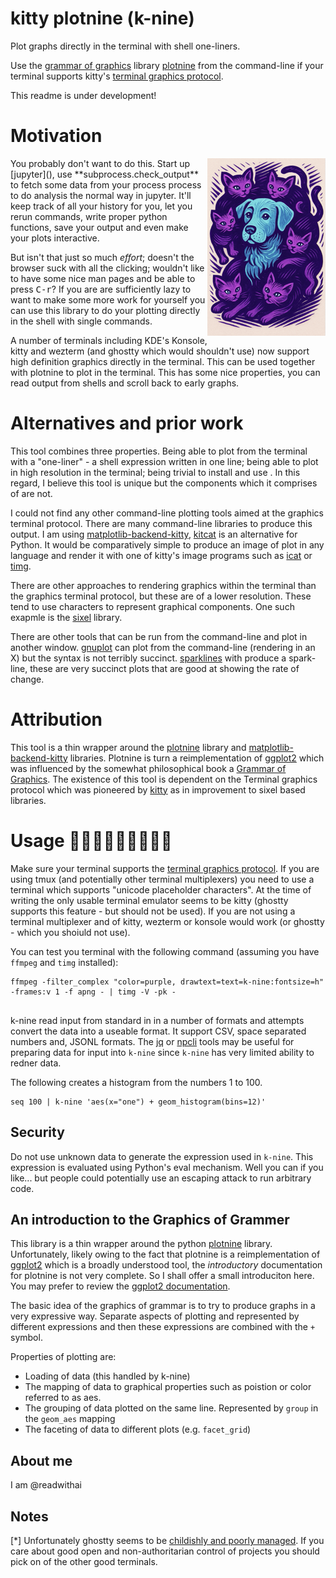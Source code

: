 # kitty plotnine (k-nine)
Plot graphs directly in the terminal with shell one-liners.

Use the [grammar of graphics](https://vita.had.co.nz/papers/layered-grammar.pdf) library [plotnine](https://plotnine.org/) from the command-line if your terminal supports kitty's [terminal graphics protocol](https://sw.kovidgoyal.net/kitty/graphics-protocol/).

This readme is under development!

# Motivation
<img alt="Logo" src="./logo-small.png" align="right"/>
You probably don't want to do this. Start up [jupyter](), use **subprocess.check_output** to fetch some data from your process process to do analysis the normal way in jupyter. It'll keep track of all your history for you, let you rerun commands, write proper python functions, save your output and even make your plots interactive.

But isn't that just so much *effort*; doesn't the browser suck with all the clicking; wouldn't like to have some nice man pages and be able to press <kbd>C-r</kbd>? If you are are sufficiently lazy to want to make some more work for yourself you can use this library to do your plotting directly in the shell with single commands.

A number of terminals including KDE's Konsole, kitty and wezterm (and ghostty which would shouldn't use) now support high definition graphics directly in the terminal. This can be used together with plotnine to plot in the terminal. This has some nice properties, you can read output from shells and scroll back to early graphs.


# Alternatives and prior work
This tool combines three properties. Being able to plot from the terminal with a "one-liner" - a shell expression written in one line; being able to plot in high resolution in the terminal; being trivial to install and use . In this regard, I believe this tool is unique but the components which it comprises of are not.

I could not find any other command-line plotting tools aimed at the graphics terminal protocol. There are many command-line libraries to produce this output. I am using
[matplotlib-backend-kitty](https://github.com/jktr/matplotlib-backend-kitty), [kitcat](https://github.com/mil-ad/kitcat) is an alternative for Python. It would be comparatively simple to produce an image of plot in any language and render it with one of kitty's image programs such as [icat](https://sw.kovidgoyal.net/kitty/kittens/icat/) or [timg](https://github.com/hzeller/timg).

There are other approaches to rendering graphics within the terminal than the graphics terminal protocol, but these are of a lower resolution. These tend to use characters to represent graphical components. One such exapmle is the [sixel](https://github.com/saitoha/libsixel) library.

There are other tools that can be run from the command-line and plot in another window. [gnuplot](https://jasonmurray.org/posts/2020/basicgnuplot/) can plot from the command-line (rendering in an X) but the syntax is not terribly succinct. [sparklines](https://github.com/deeplook/sparklines) with produce a spark-line, these are very succinct plots that are good at showing the rate of change.

# Attribution
This tool is a thin wrapper around the [plotnine](https://plotnine.org/) library and [matplotlib-backend-kitty](https://github.com/jktr/matplotlib-backend-kitty) libraries. Plotnine is turn a reimplementation of [ggplot2](https://github.com/tidyverse/ggplot2) which was influenced by the somewhat philosophical book a [Grammar of Graphics](https://link.springer.com/book/10.1007/0-387-28695-0). The existence of this tool is dependent on the Terminal graphics protocol which was pioneered by [kitty](https://github.com/kovidgoyal/kitty) as in improvement to sixel based libraries.

# Usage 🐶😺😸😹😻😼😽😾🐱
Make sure your terminal supports the [terminal graphics protocol](https://sw.kovidgoyal.net/kitty/graphics-protocol/). If you are using tmux (and potentially other terminal multiplexers) you need to use a terminal which supports "unicode placeholder characters". At the time of writing the only usable terminal emulator seems to be kitty (ghostty supports this feature - but should not be used). If you are not using a terminal multiplexer and of kitty, wezterm or konsole would work (or ghostty - which you shoiuld not use).

You can test you terminal with the following command (assuming you have `ffmpeg` and `timg` installed):

```
ffmpeg -filter_complex "color=purple, drawtext=text=k-nine:fontsize=h" -frames:v 1 -f apng - | timg -V -pk -


```

k-nine read input from standard in in a number of formats and attempts convert the data into a useable format. It support CSV, space separated numbers and, JSONL formats. The [jq](https://jqlang.org/) or [npcli](https://pypi.org/project/npcli/) tools may be useful for preparing data for input into `k-nine` since `k-nine` has very limited ability to redner data.


The following creates a histogram from the numbers 1 to 100.

```
seq 100 | k-nine 'aes(x="one") + geom_histogram(bins=12)'
```


## Security
Do not use unknown data to generate the expression used in `k-nine`. This expression is evaluated using Python's eval mechanism. Well you can if you like... but people could potentially use an escaping attack to run arbitrary code.


## An introduction to the Graphics of Grammer
This library is a thin wrapper around the python [plotnine](https://plotnine.org/) library. Unfortunately, likely owing to the fact that plotnine is a reimplementation of [ggplot2](https://ggplot2.tidyverse.org/) which is a broadly understood tool, the *introductory* documentation for plotnine is not very complete. So I shall offer a small introduciton here. You may prefer to review the [ggplot2 documentation](https://ggplot2.tidyverse.org/).

The basic idea of the graphics of grammar is to try to produce graphs in a very expressive way. Separate aspects of plotting and represented by different expressions and then these expressions are combined with the `+` symbol.

Properties of plotting are:

* Loading of data (this handled by k-nine)
* The mapping of data to graphical properties such as poistion or color referred to as aes.
* The grouping of data plotted on the same line. Represented by `group` in the `geom_aes` mapping
* The faceting of data to different plots (e.g. `facet_grid`)


## About me
I am @readwithai



## Notes
[*] Unfortunately ghostty seems to be [childishly and poorly managed](https://x.com/readwithai/status/1910398678306865269). If you care about good open and non-authoritarian control of projects you should pick on of the other good terminals.
